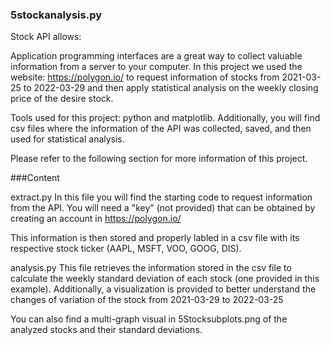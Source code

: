 ### 5stockanalysis.py


Stock API allows:

Application programming interfaces are a great way to collect valuable information from a server to your computer. In this project we used the website: https://polygon.io/ to request information of stocks from 2021-03-25 to 2022-03-29 and then apply statistical analysis on the weekly closing price of the desire stock.

Tools used for this project: python and matplotlib. Additionally, you will find csv files where the information of the API was collected, saved, and then used for statistical analysis.

Please refer to the following section for more information of this project.

###Content

extract.py
In this file you will find the starting code to request information from the API. You will need a "key" (not provided) that can be obtained by creating an account in https://polygon.io/

This information is then stored and properly labled in a csv file with its respective stock ticker (AAPL, MSFT, VOO, GOOG, DIS).

analysis.py
This file retrieves the information stored in the csv file to calculate the weekly standard deviation of each stock (one provided in this example). Additionally, a visualization is provided to better understand the changes of variation of the stock from 2021-03-29 to 2022-03-25

You can also find a multi-graph visual in 5Stocksubplots.png of the analyzed stocks and their standard deviations.
